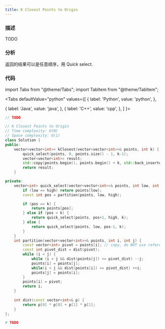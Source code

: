 ```yaml
---
title: K Closest Points to Origin
---
```


### 描述

TODO

### 分析

返回的结果可以是任意顺序，用 Quick select.

### 代码

import Tabs from "@theme/Tabs";
import TabItem from "@theme/TabItem";

<Tabs
defaultValue="python"
values={[
{ label: 'Python', value: 'python', },

{ label: 'Java', value: 'java', },
{ label: 'C++', value: 'cpp', },
]
}>
<TabItem value="java">

```java
// TODO
```

</TabItem>
<TabItem value="cpp">

```cpp
// K Closest Points to Origin
// Time complexity: O(N)
// Space complexity: O(1)
class Solution {
public:
    vector<vector<int>> kClosest(vector<vector<int>>& points, int k) {
        quick_select(points, 0, points.size() - 1, k-1);
        vector<vector<int>> result;
        std::copy(points.begin(), points.begin() + k, std::back_inserter(result));
        return result;
    }

private:
    vector<int> quick_select(vector<vector<int>>& points, int low, int high, int k) {
        if (low == high) return points[low];
        const int pos = partition(points, low, high);

        if (pos == k) {
            return points[pos];
        } else if (pos < k) {
            return quick_select(points, pos+1, high, k);
        } else {
            return quick_select(points, low, pos-1, k);
        }
    }
    int partition(vector<vector<int>>& points, int i, int j) {
        const vector<int> pivot = points[i]; // copy, do NOT use reference!
        const int pivot_dist = dist(pivot);
        while (i < j) {
            while (i < j && dist(points[j]) >= pivot_dist) --j;
            points[i] = points[j];
            while(i < j && dist(points[i]) <= pivot_dist) ++i;
            points[j] = points[i];
        }
        points[i] = pivot;
        return i;
    }
    
    int dist(const vector<int>& p) {
        return p[0] * p[0] + p[1] * p[1];
    }
};
```

</TabItem>

<TabItem value="python">

```python
# TODO
```

</TabItem>
</Tabs>
